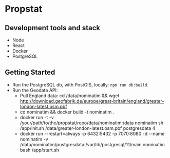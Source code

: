 # Propstat

## Development tools and stack

* Node
* React
* Docker
* PostgreSQL 

## Getting Started

* Run the PostgreSQL db, with PostGIS, locally: `npm run db:build`.
* Run the Geodata API:
  - Pull England data: cd /data/nominatim && wget http://download.geofabrik.de/europe/great-britain/england/greater-london-latest.osm.pbf
  - cd nominatim && docker build -t nominatim .
  - docker run -t -v /your/path/to/the/propstat/repo/data/nominatim:/data nominatim sh /app/init.sh /data/greater-london-latest.osm.pbf postgresdata 4
  - docker run --restart=always -p 6432:5432 -p 7070:8080 -d --name nominatim -v /data/nominatim/postgresdata:/var/lib/postgresql/11/main nominatim bash /app/start.sh